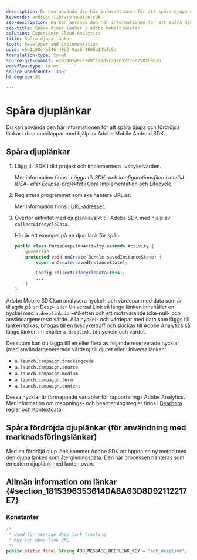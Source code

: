 ```yaml
---
description: Du kan använda den här informationen för att spåra djupa och fördröjda länkar i dina mobilappar med hjälp av Adobe Mobile Android SDK.
keywords: android;library;mobile;sdk
seo-description: Du kan använda den här informationen för att spåra djupa och fördröjda länkar i dina mobilappar med hjälp av Adobe Mobile Android SDK.
seo-title: Spåra djupa länkar i Adobe mobiltjänster
solution: Experience Cloud,Analytics
title: Spåra djupa länkar
topic: Developer and implementation
uuid: ebb1c08c-a246-40b3-9ac6-4606a14b4c5a
translation-type: tm+mt
source-git-commit: e28340249c22d9f121d5c21205227ee758fb9e1b
workflow-type: tm+mt
source-wordcount: '330'
ht-degree: 3%

---
```



# Spåra djuplänkar

Du kan använda den här informationen för att spåra djupa och fördröjda länkar i dina mobilappar med hjälp av Adobe Mobile Android SDK.

## Spåra djuplänkar

1. Lägg till SDK i ditt projekt och implementera livscykelvärden.

   Mer information finns i *Lägga till SDK- och konfigurationsfilen i IntelliJ IDEA- eller Eclipse-projektet* i [Core Implementation och Lifecycle](/help/android/getting-started/dev-qs.md).

1. Registrera programmet som ska hantera URL:er.

   Mer information finns i [URL-adresser](https://developer.android.com/training/basics/intents/filters.html).
1. Överför aktivitet med djuplänkavsikt till Adobe SDK med hjälp av `collectLifecycleData`.

   Här är ett exempel på en djup länk för spår:

   ```java
   public class ParseDeepLinkActivity extends Activity { 
       @Override 
       protected void onCreate(Bundle savedInstanceState) { 
           super.onCreate(savedInstanceState); 
   
           Config.collectLifecycleData(this); 
           ... 
       } 
   }
   ```

Adobe Mobile SDK kan analysera nyckel- och värdepar med data som är tillagda på en Deep- eller Universal Link så länge länken innehåller en nyckel med `a.deeplink.id` -etiketten och ett motsvarande icke-null- och användargenererat värde. Alla nyckel- och värdepar med data som läggs till länken tolkas, bifogas till en livscykelträff och skickas till Adobe Analytics så länge länken innehåller `a.deeplink.id` nyckeln och värdet.

Dessutom kan du lägga till en eller flera av följande reserverade nycklar (med användargenererade värden) till djuret eller Universallänken:

* `a.launch.campaign.trackingcode`
* `a.launch.campaign.source`
* `a.launch.campaign.medium`
* `a.launch.campaign.term`
* `a.launch.campaign.content`

Dessa nycklar är förmappade variabler för rapportering i Adobe Analytics. Mer information om mappnings- och bearbetningsregler finns i [Bearbeta regler och Kontextdata](https://docs.adobe.com/content/help/en/analytics/admin/admin-tools/processing-rules/processing-rules.html).

## Spåra fördröjda djuplänkar (för användning med marknadsföringslänkar)

Med en fördröjd djup länk kommer Adobe SDK att öppna en ny metod med den djupa länken som återgivningsdata. Den här processen hanteras som en extern djuplänk med koden ovan.

## Allmän information om länkar {#section_1815396353614DA8A63D8D92112217E7}

### Konstanter

```java
/* 
 * Used for message deep link tracking
 * Key for deep link URL. 
 */
public static final String ADB_MESSAGE_DEEPLINK_KEY = "adb_deeplink";
```

